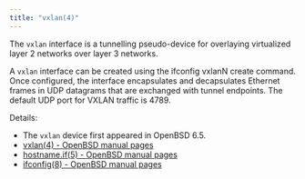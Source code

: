 ```yaml
---
title: "vxlan(4)"
---
```


The `vxlan` interface is a tunnelling pseudo-device for overlaying 
virtualized layer 2 networks over layer 3 networks.

A `vxlan` interface can be created using the ifconfig vxlanN create 
command. Once configured, the interface encapsulates and decapsulates
Ethernet frames in UDP datagrams that are exchanged with tunnel
endpoints. The default UDP port for VXLAN traffic is 4789.

Details:

* The `vxlan` device first appeared in OpenBSD 6.5. 
* [vxlan(4) - OpenBSD manual pages](http://man.openbsd.org/vxlan.4)
* [hostname.if(5) - OpenBSD manual pages](http://man.openbsd.org/hostname.if.5)
* [ifconfig(8) - OpenBSD manual pages](http://man.openbsd.org/ifconfig.8)
